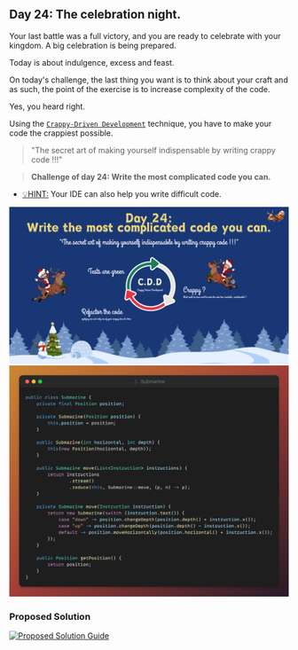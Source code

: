 ## Day 24: The celebration night.

Your last battle was a full victory, and you are ready to celebrate with
your kingdom. A big celebration is being prepared.

Today is about indulgence, excess and feast.

On today's challenge, the last thing you want is to think about your craft and
as such, the point of the exercise is to increase complexity of the code.

Yes, you heard right.

Using the [`Crappy-Driven Development`](https://github.com/ythirion/crappy-driven-development) technique, you have to make your
code the crappiest possible.

> "The secret art of making yourself indispensable by writing crappy code !!!"

> **Challenge of day 24: Write the most complicated code you can.**

- <u>💡HINT:</u> Your IDE can also help you write difficult code.

![Crappy Driven Development](cdd.png)
![Snippet](snippet.png)

### Proposed Solution
[![Proposed Solution Guide](../../../img/proposed-solution.png)](../../../solution/day24/docs/step-by-step.md)